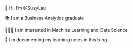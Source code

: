  🌳 Hi, I’m @SuzyLau
 
 📚 I am a Business Analytics graduate
 
 💁🏻‍♀️ I am interested in Machine Learning and Data Science
 
 🥑 I’m documenting my learning notes in this blog
 

